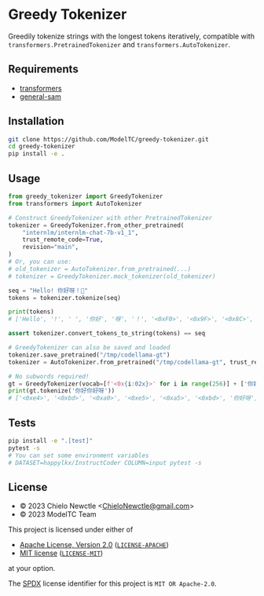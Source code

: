 # Greedy Tokenizer

Greedily tokenize strings with the longest tokens iteratively,
compatible with `transformers.PretrainedTokenizer` and `transformers.AutoTokenizer`.

## Requirements

- [transformers](https://github.com/huggingface/transformers)
- [general-sam](https://github.com/ModelTC/general-sam)

## Installation

```sh
git clone https://github.com/ModelTC/greedy-tokenizer.git
cd greedy-tokenizer
pip install -e .
```

## Usage

```python
from greedy_tokenizer import GreedyTokenizer
from transformers import AutoTokenizer

# Construct GreedyTokenizer with other PretrainedTokenizer
tokenizer = GreedyTokenizer.from_other_pretrained(
    "internlm/internlm-chat-7b-v1_1",
    trust_remote_code=True,
    revision="main",
)
# Or, you can use:
# old_tokenizer = AutoTokenizer.from_pretrained(...)
# tokenizer = GreedyTokenizer.mock_tokenizer(old_tokenizer)

seq = "Hello! 你好呀！🌠"
tokens = tokenizer.tokenize(seq)

print(tokens)
# ['Hello', '!', ' ', '你好', '呀', '！', '<0xF0>', '<0x9F>', '<0x8C>', '<0xA0>']

assert tokenizer.convert_tokens_to_string(tokens) == seq

# GreedyTokenizer can also be saved and loaded
tokenizer.save_pretrained("/tmp/codellama-gt")
tokenizer = AutoTokenizer.from_pretrained("/tmp/codellama-gt", trust_remote_code=True)

# No subwords required!
gt = GreedyTokenizer(vocab=[f'<0x{i:02x}>' for i in range(256)] + ['你好呀'])
print(gt.tokenize('你好你好呀'))
# ['<0xe4>', '<0xbd>', '<0xa0>', '<0xe5>', '<0xa5>', '<0xbd>', '你好呀']
```

## Tests

```sh
pip install -e ".[test]"
pytest -s
# You can set some environment variables
# DATASET=happylkx/InstructCoder COLUMN=input pytest -s
```

## License

- &copy; 2023 Chielo Newctle \<[ChieloNewctle@gmail.com](mailto:ChieloNewctle@gmail.com)\>
- &copy; 2023 ModelTC Team

This project is licensed under either of

- [Apache License, Version 2.0](https://www.apache.org/licenses/LICENSE-2.0) ([`LICENSE-APACHE`](LICENSE-APACHE))
- [MIT license](https://opensource.org/licenses/MIT) ([`LICENSE-MIT`](LICENSE-MIT))

at your option.

The [SPDX](https://spdx.dev) license identifier for this project is `MIT OR Apache-2.0`.
